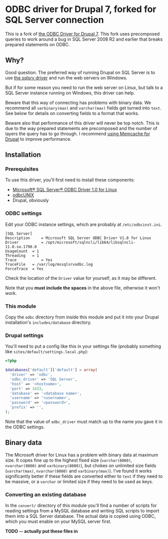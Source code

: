 
# ODBC driver for Drupal 7, forked for SQL Server connection

This is a fork of [the ODBC Driver for Drupal 7](https://www.drupal.org/sandbox/pstewart/2010758). This fork uses precomposed queries to work around a bug in SQL Server 2008 R2 and earlier that breaks prepared statements on ODBC.


## Why?

Good question. The preferred way of running Drupal on SQL Server is to use [the sqlsrv driver](https://www.drupal.org/project/sqlsrv) and run the web servers on Windows.

But if for some reason you need to run the web server on Linux, but talk to a SQL Server instance running on Windows, this driver can help.

Beware that this way of connecting has problems with binary data. We recommend all `varbinary(max)` and `varchar(max)` fields get turned into `text`.
See below for details on converting fields to a format that works.

Beware also that performance of this driver will never be top notch.
This is due to the way prepared statements are precomposed and the number of layers the query has to go through.
I recommend [using Memcache for Drupal](http://andrewdunkle.com/2012/how-to-install-memcached-for-drupal-7.html) to improve performance.


## Installation

### Prerequisites

To use this driver, you'll first need to install these components:

 * [Microsoft® SQL Server® ODBC Driver 1.0 for Linux](http://www.microsoft.com/en-gb/download/details.aspx?id=28160)
 * [odbcUNIX](http://www.unixodbc.org/)
 * Drupal, obviously


### ODBC settings

Edit your ODBC instance settings, which are probably at `/etc/odbcinst.ini`.

```
[SQL Server]
Description     = Microsoft SQL Server ODBC Driver V1.0 for Linux
Driver          = /opt/microsoft/sqlncli/lib64/libsqlncli-11.0.so.1790.0
UsageCount	= 1
Threading	= 1
Trace           = Yes
TraceFile	= /var/log/mssqlsrvodbc.log
ForceTrace	= Yes
```

Check the location of the `Driver` value for yourself, as it may be different.

Note that you **must include the spaces** in the above file, otherwise it won't work.


### This module

Copy the `odbc` directory from inside this module and put it into your Drupal installation's `includes/database` directory.


### Drupal settings

You'll need to put a config like this in your settings file (probably something like `sites/default/settings.local.php`):

```php
<?php

$databases['default']['default'] = array(
  'driver' => 'odbc',
  'odbc_driver' => 'SQL Server',
  'host' => '<hostname>',
  'port' => 1433,
  'database' => '<database name>',
  'username' => '<username>',
  'password' => '<password>',
  'prefix' => '',
);
```

Note that the value of `odbc_driver` must match up to the name you gave it in the ODBC settings.


## Binary data

The Microsoft driver for Linux has a problem with binary data at maximum size.
It copes fine up to the highest fixed size (`varchar(8000)`, `nvarchar(8000)` and `varbinary(8000)`), but chokes on unlimited size fields (`varchar(max)`, `nvarchar(8000)` and `varbinary(max)`).
I've found it works significantly better if these fields are converted either to `text` if they need to be massive, or a `varchar` or limited size if they need to be used as keys.


### Converting an existing database

In the `convert/` directory of this module you'll find a number of scripts for reading settings from a MySQL database and writing SQL scripts to import them into a SQL Server database.
The actual data is copied using ODBC, which you must enable on your MySQL server first.

**TODO -- actually put these files in**
